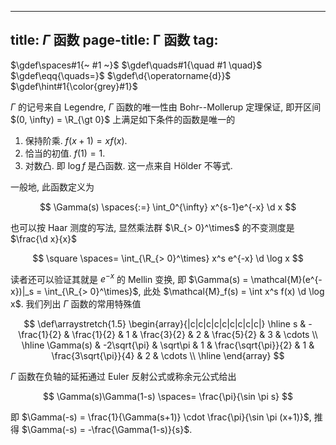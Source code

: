 
---
title: $\Gamma$ 函数
page-title: Γ 函数
tag: [](./index.md)
---

$\gdef\spaces#1{~ #1 ~}$
$\gdef\quads#1{\quad #1 \quad}$
$\gdef\eqq{\quads=}$
$\gdef\d{\operatorname{d}}$
$\gdef\hint#1{\color{grey}#1}$

$\Gamma$ 的记号来自 Legendre, $\Gamma$ 函数的唯一性由 Bohr--Mollerup 定理保证, 即开区间 $(0, \infty) = \R_{\gt 0}$ 上满足如下条件的函数是唯一的

1. 保持阶乘. $f(x+1) = xf(x)$. 
1. 恰当的初值. $f(1) = 1$. 
1. 对数凸. 即 $\log f$ 是凸函数. 这一点来自 Hölder 不等式. 

一般地, 此函数定义为 

$$ \Gamma(s) \spaces{:=} \int_0^{\infty} x^{s-1}e^{-x} \d x $$

也可以按 Haar 测度的写法, 显然乘法群 $\R_{> 0}^\times$ 的不变测度是 $\frac{\d x}{x}$ 

$$ \square \spaces= \int_{\R_{> 0}^\times} x^s e^{-x} \d \log x $$

读者还可以验证其就是 $e^{-x}$ 的 Mellin 变换, 即 $\Gamma(s) = \mathcal{M}(e^{-x})|_s = \int_{\R_{> 0}^\times}$, 此处 $\mathcal{M}_f(s) = \int x^s f(x) \d \log x$. 我们列出 $\Gamma$ 函数的常用特殊值

$$
\def\arraystretch{1.5}
\begin{array}{|c|c|c|c|c|c|c|c|c|}
   \hline
   s & -\frac{1}{2} & \frac{1}{2} & 1 & \frac{3}{2} & 2 & \frac{5}{2} & 3 & \cdots \\ \hline
   \Gamma(s)  & -2\sqrt{\pi} & \sqrt\pi & 1 & \frac{\sqrt{\pi}}{2} & 1 & \frac{3\sqrt{\pi}}{4} & 2 & \cdots \\ \hline
\end{array}
$$

$\Gamma$ 函数在负轴的延拓通过 Euler 反射公式或称余元公式给出

$$ \Gamma(s)\Gamma(1-s) \spaces= \frac{\pi}{\sin \pi s} $$

即 $\Gamma(-s) = \frac{1}{\Gamma(s+1)} \cdot \frac{\pi}{\sin \pi (x+1)}$, 推得 $\Gamma(-s) = -\frac{\Gamma(1-s)}{s}$. 
